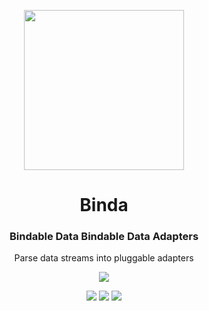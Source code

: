 <p align="center"> <img src="https://raw.githubusercontent.com/fluidtrends/rara/master/logo.png" width="256px"> 

<h1 align="center"> Binda </h1>
<h3 align="center"> Bindable Data Bindable Data Adapters </h3>
<p align="center"> Parse data streams into pluggable adapters </p>
<p align="center"> <img src="https://img.shields.io/github/package-json/v/idancali/binda?color=green"/></p>

</p>

<p align="center">
<a href="https://circleci.com/gh/fluidtrends/workflows/binda"><img src="https://circleci.com/gh/fluidtrends/rara.svg?style=svg"/></a>
<a href="https://codeclimate.com/github/fluidtrends/binda/maintainability"><img src="https://api.codeclimate.com/v1/badges/fb6b55909e865447d56c/maintainability" /></a>
<a href="https://codeclimate.com/github/fluidtrends/binda/test_coverage"><img src="https://api.codeclimate.com/v1/badges/fb6b55909e865447d56c/test_coverage" /></a>
</p>
